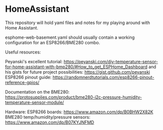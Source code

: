 # HomeAssistant

This repository will hold yaml files and notes for my playing around with Home Assistant.

esphome-web-basement.yaml should usually contain a working configuration for an ESP8266/BME280 combo.

Useful resources:

Peyanski's excellent tutorial:   https://peyanski.com/diy-temperature-sensor-for-home-assistant-with-bmp280/#How_to_get_ESPHome_Dashboard
  and his gists for future project possibilities:  https://gist.github.com/peyanski
ESP8266 pinout guide:  https://randomnerdtutorials.com/esp8266-pinout-reference-gpios/


Documentation on the BME280:  https://protosupplies.com/product/bme280-i2c-pressure-humidity-temperature-sensor-module/


Hardware:
ESP8266 boards:  https://www.amazon.com/dp/B0BHW2X82K
BME280 temp/humidity/pressure sensors:  https://www.amazon.com/dp/B07KYJNFMD

